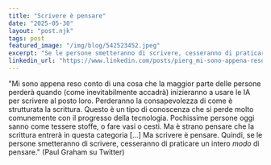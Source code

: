 ```yaml
---
title: "Scrivere è pensare"
date: "2025-05-30"
layout: "post.njk"
tags: post
featured_image: "/img/blog/542523452.jpeg"
excerpt: "Se le persone smetteranno di scrivere, cesseranno di praticare un intero modo di pensare?"
linkedin_url: "https://www.linkedin.com/posts/pierg_mi-sono-appena-reso-conto-di-una-cosa-che-activity-7327573279928373248-qkaN"
---
```


"Mi sono appena reso conto di una cosa che la maggior parte delle persone perderà quando (come inevitabilmente accadrà) inizieranno a usare le IA per scrivere al posto loro. Perderanno la consapevolezza di come è strutturata la scrittura.
Questo è un tipo di conoscenza che si perde molto comunemente con il progresso della tecnologia. Pochissime persone oggi sanno come tessere stoffe, o fare vasi o cesti. Ma è strano pensare che la scrittura entrerà in questa categoria [...] 
Ma scrivere è pensare. Quindi, se le persone smetteranno di scrivere, cesseranno di praticare un intero *modo* di pensare." 
(Paul Graham su Twitter)